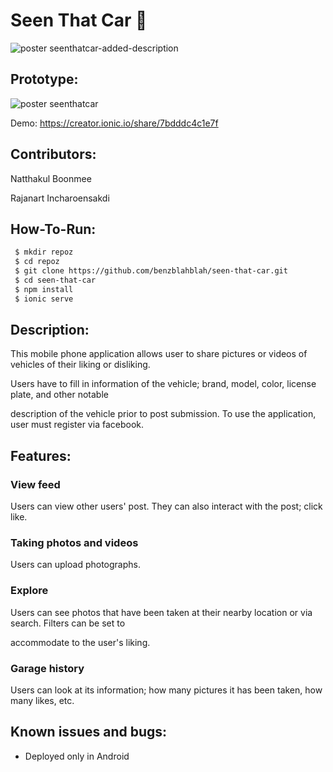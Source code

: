 
# Seen That Car :car:

![poster seenthatcar-added-description](https://user-images.githubusercontent.com/14333602/33415050-cc44ce22-d5c6-11e7-99f7-72089506f62e.png)

## Prototype:
![poster seenthatcar](https://user-images.githubusercontent.com/14333602/30981615-219bf4b6-a4af-11e7-9967-52ca4f2fb92b.png)

Demo: https://creator.ionic.io/share/7bdddc4c1e7f

## Contributors:
 Natthakul Boonmee
 
 Rajanart Incharoensakdi


## How-To-Run:

```bash
 $ mkdir repoz
 $ cd repoz
 $ git clone https://github.com/benzblahblah/seen-that-car.git
 $ cd seen-that-car
 $ npm install
 $ ionic serve
```

## Description:
This mobile phone application allows user to share pictures or videos of vehicles of their liking or disliking.

Users have to fill in information of the vehicle; brand, model, color, license plate, and other notable 

description of the vehicle prior to post submission. To use the application, user must register via facebook.

## Features:
### View feed

  Users can view other users' post. They can also interact with the post; click like.

### Taking photos and videos

  Users can upload photographs.

### Explore

  Users can see photos that have been taken at their nearby location or via search. Filters can be set to 
  
  accommodate to the user's liking.

### Garage history 

  Users can look at its information; how many pictures it has been taken, how many likes, etc.
  

## Known issues and bugs:
* Deployed only in Android

